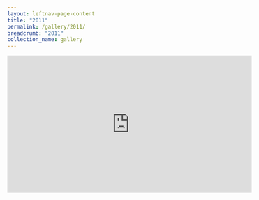```yaml
---
layout: leftnav-page-content
title: "2011"
permalink: /gallery/2011/
breadcrumb: "2011"
collection_name: gallery
---
```


<div class="bp-youtube">
<iframe width="560" height="315" src="https://www.youtube.com/embed/aR42uV_UvL4" frameborder="0" allow="accelerometer; autoplay; encrypted-media; gyroscope; picture-in-picture" allowfullscreen></iframe>
</div>
